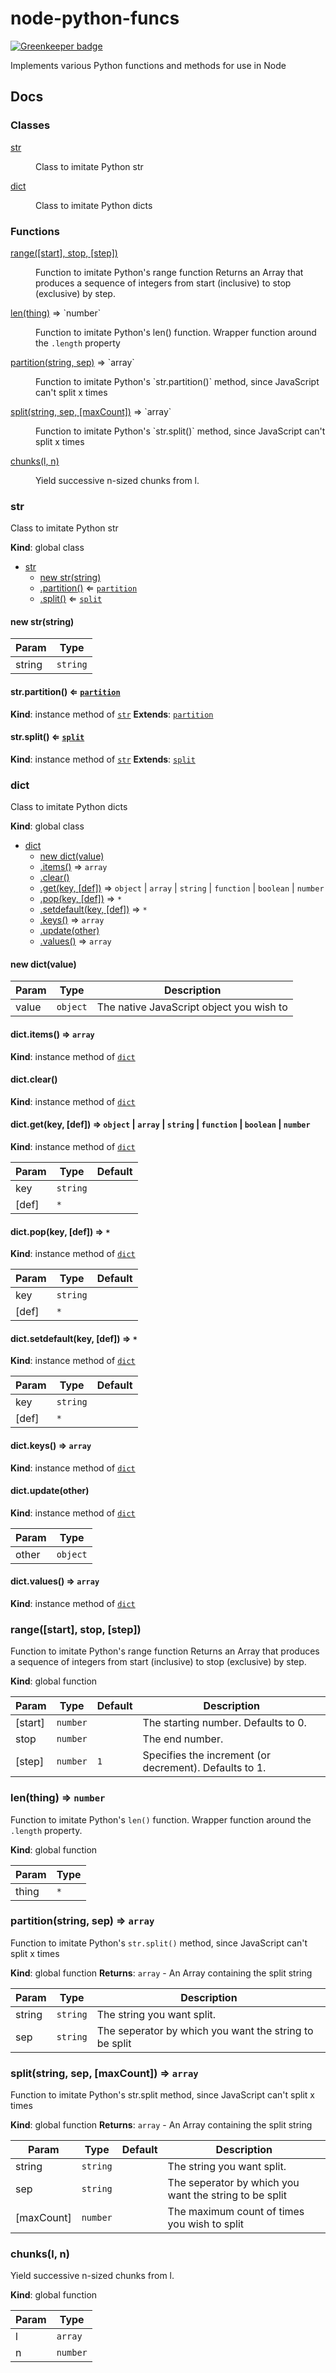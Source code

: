 # node-python-funcs

[![Greenkeeper badge](https://badges.greenkeeper.io/wolfy1339/node-python-funcs.svg)](https://greenkeeper.io/)

Implements various Python functions and methods for use in Node

## Docs
### Classes

<dl>
<dt><a href="#str">str</a></dt>
<dd><p>Class to imitate Python str</p>
</dd>
<dt><a href="#dict">dict</a></dt>
<dd><p>Class to imitate Python dicts</p>
</dd>
</dl>

### Functions

<dl>
<dt><a href="#range">range([start], stop, [step])</a></dt>
<dd><p>Function to imitate Python&#39;s range function
Returns an Array that produces a sequence of integers from start (inclusive) to stop (exclusive) by step.</p>
</dd>
<dt><a href="#len">len(thing)</a> ⇒ `number`</dt>
<dd><p>Function to imitate Python&#39;s len() function.
Wrapper function around the <code>.length</code> property</p>
</dd>
<dt><a href="#partition">partition(string, sep)</a> ⇒ `array`</dt>
<dd><p>Function to imitate Python&#39;s `str.partition()` method, since JavaScript can&#39;t split x times</p>
</dd>
<dt><a href="#split">split(string, sep, [maxCount])</a> ⇒ `array`</dt>
<dd><p>Function to imitate Python&#39;s `str.split()` method, since JavaScript can&#39;t split x times</p>
</dd>
<dt><a href="#chunks">chunks(l, n)</a></dt>
<dd><p>Yield successive n-sized chunks from l.</p>
</dd>
</dl>

<a name="str"></a>

### str
Class to imitate Python str

**Kind**: global class

* [str](#str)
    * [new str(string)](#new_str_new)
    * [.partition()](#str+partition) ⇐ [`partition`](#partition)
    * [.split()](#str+split) ⇐ [`split`](#split)

<a name="new_str_new"></a>

#### new str(string)

| Param | Type |
| --- | --- |
| string | `string` |

<a name="str+partition"></a>

#### str.partition() ⇐ [`partition`](#partition)
**Kind**: instance method of [`str`](#str)
**Extends**: [`partition`](#partition)
<a name="str+split"></a>

#### str.split() ⇐ [`split`](#split)
**Kind**: instance method of [`str`](#str)
**Extends**: [`split`](#split)
<a name="dict"></a>

### dict
Class to imitate Python dicts

**Kind**: global class

* [dict](#dict)
    * [new dict(value)](#new_dict_new)
    * [.items()](#dict+items) ⇒ `array`
    * [.clear()](#dict+clear)
    * [.get(key, [def])](#dict+get) ⇒ `object` \| `array` \| `string` \| `function` \| `boolean` \| `number`
    * [.pop(key, [def])](#dict+pop) ⇒ `*`
    * [.setdefault(key, [def])](#dict+setdefault) ⇒ `*`
    * [.keys()](#dict+keys) ⇒ `array`
    * [.update(other)](#dict+update)
    * [.values()](#dict+values) ⇒ `array`

<a name="new_dict_new"></a>

#### new dict(value)

| Param | Type | Description |
| --- | --- | --- |
| value | `object` | The native JavaScript object you wish to |

<a name="dict+items"></a>

#### dict.items() ⇒ `array`
**Kind**: instance method of [`dict`](#dict)
<a name="dict+clear"></a>

#### dict.clear()
**Kind**: instance method of [`dict`](#dict)
<a name="dict+get"></a>

#### dict.get(key, [def]) ⇒ `object` \| `array` \| `string` \| `function` \| `boolean` \| `number`
**Kind**: instance method of [`dict`](#dict)

| Param | Type | Default |
| --- | --- | --- |
| key | `string` |  |
| [def] | <code>\*</code> | <code></code> |

<a name="dict+pop"></a>

#### dict.pop(key, [def]) ⇒ `*`
**Kind**: instance method of [`dict`](#dict)

| Param | Type | Default |
| --- | --- | --- |
| key | `string` |  |
| [def] | `*` | <code></code> |

<a name="dict+setdefault"></a>

#### dict.setdefault(key, [def]) ⇒ <code>\*</code>
**Kind**: instance method of [`dict`](#dict)

| Param | Type | Default |
| --- | --- | --- |
| key | `string` |  |
| [def] | <code>\*</code> | <code></code> |

<a name="dict+keys"></a>

#### dict.keys() ⇒ `array`
**Kind**: instance method of [`dict`](#dict)
<a name="dict+update"></a>

#### dict.update(other)
**Kind**: instance method of [`dict`](#dict)

| Param | Type |
| --- | --- |
| other | `object` |

<a name="dict+values"></a>

#### dict.values() ⇒ `array`
**Kind**: instance method of [`dict`](#dict)
<a name="range"></a>

### range([start], stop, [step])
Function to imitate Python's range function
Returns an Array that produces a sequence of integers from start (inclusive) to stop (exclusive) by step.

**Kind**: global function

| Param | Type | Default | Description |
| --- | --- | --- | --- |
| [start] | `number` |  | The starting number. Defaults to 0. |
| stop | `number` |  | The end number. |
| [step] | `number` | `1` | Specifies the increment (or decrement). Defaults to 1. |

<a name="len"></a>

### len(thing) ⇒ `number`
Function to imitate Python's `len()` function.
Wrapper function around the `.length` property.

**Kind**: global function

| Param | Type |
| --- | --- |
| thing | <code>\*</code> |

<a name="partition"></a>

### partition(string, sep) ⇒ `array`
Function to imitate Python's `str.split()` method, since JavaScript can't split x times

**Kind**: global function
**Returns**: `array` - An Array containing the split string

| Param | Type | Description |
| --- | --- | --- |
| string | `string` | The string you want split. |
| sep | `string` | The seperator by which you want the string to be split |

<a name="split"></a>

### split(string, sep, [maxCount]) ⇒ `array`
Function to imitate Python's str.split method, since JavaScript can't split x times

**Kind**: global function
**Returns**: `array` - An Array containing the split string

| Param | Type | Default | Description |
| --- | --- | --- | --- |
| string | `string` |  | The string you want split. |
| sep | `string` |  | The seperator by which you want the string to be split |
| [maxCount] | `number` | <code></code> | The maximum count of times you wish to split |

<a name="chunks"></a>

### chunks(l, n)
Yield successive n-sized chunks from l.

**Kind**: global function

| Param | Type |
| --- | --- |
| l | `array` |
| n | `number` |
